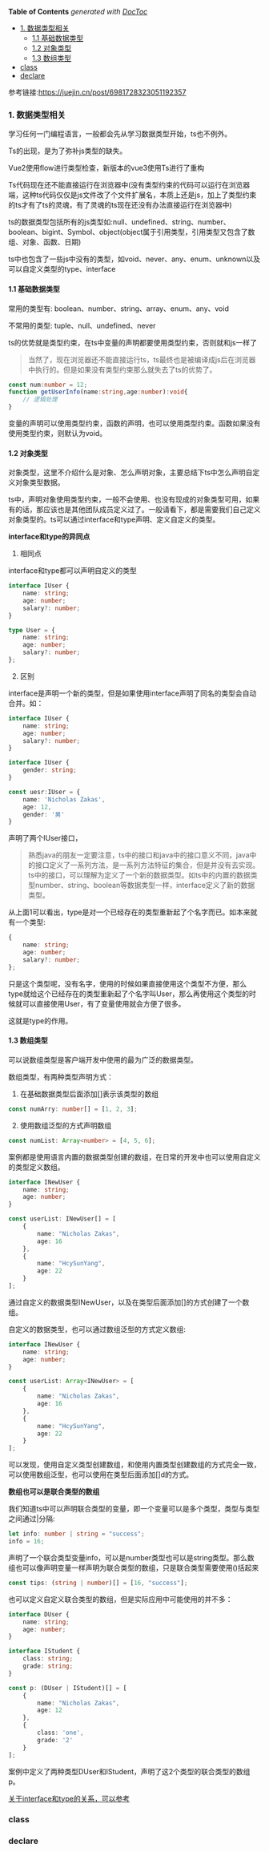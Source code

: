 <!-- START doctoc generated TOC please keep comment here to allow auto update -->
<!-- DON'T EDIT THIS SECTION, INSTEAD RE-RUN doctoc TO UPDATE -->
**Table of Contents**  *generated with [DocToc](https://github.com/thlorenz/doctoc)*

- [1. 数据类型相关](#1-%E6%95%B0%E6%8D%AE%E7%B1%BB%E5%9E%8B%E7%9B%B8%E5%85%B3)
  - [1.1 基础数据类型](#11-%E5%9F%BA%E7%A1%80%E6%95%B0%E6%8D%AE%E7%B1%BB%E5%9E%8B)
  - [1.2 对象类型](#12-%E5%AF%B9%E8%B1%A1%E7%B1%BB%E5%9E%8B)
  - [1.3 数组类型](#13-%E6%95%B0%E7%BB%84%E7%B1%BB%E5%9E%8B)
- [class](#class)
- [declare](#declare)

<!-- END doctoc generated TOC please keep comment here to allow auto update -->

参考链接:https://juejin.cn/post/6981728323051192357

### 1. 数据类型相关

学习任何一门编程语言，一般都会先从学习数据类型开始，ts也不例外。

Ts的出现，是为了弥补js类型的缺失。

Vue2使用flow进行类型检查，新版本的vue3使用Ts进行了重构

Ts代码现在还不能直接运行在浏览器中(没有类型约束的代码可以运行在浏览器端，这种ts代码仅仅是js文件改了个文件扩展名，本质上还是js，加上了类型约束的ts才有了ts的灵魂，有了灵魂的ts现在还没有办法直接运行在浏览器中)

ts的数据类型包括所有的js类型如:null、undefined、string、number、boolean、bigint、Symbol、object(object属于引用类型，引用类型又包含了数组、对象、函数、日期)

ts中也包含了一些js中没有的类型，如void、never、any、enum、unknown以及可以自定义类型的type、interface

#### 1.1 基础数据类型

常用的类型有: boolean、number、string、array、enum、any、void

不常用的类型: tuple、null、undefined、never

ts的优势就是类型约束，在ts中变量的声明都要使用类型约束，否则就和js一样了

> 当然了，现在浏览器还不能直接运行ts，ts最终也是被编译成js后在浏览器中执行的。但是如果没有类型约束那么就失去了ts的优势了。

```ts
const num:number = 12;
function getUserInfo(name:string,age:number):void{
    // 逻辑处理
}
```

变量的声明可以使用类型约束，函数的声明，也可以使用类型约束。函数如果没有使用类型约束，则默认为void。

#### 1.2 对象类型

对象类型，这里不介绍什么是对象、怎么声明对象，主要总结下ts中怎么声明自定义对象类型数据。

ts中，声明对象使用类型约束，一般不会使用、也没有现成的对象类型可用，如果有的话，那应该也是其他团队成员定义过了。一般请看下，都是需要我们自己定义对象类型的。ts可以通过interface和type声明、定义自定义的类型。

**interface和type的异同点**

1. 相同点

interface和type都可以声明自定义的类型

```ts
interface IUser {
    name: string;
    age: number;
    salary?: number;
}

type User = {
    name: string;
    age: number;
    salary?: number;
};
```

2. 区别

interface是声明一个新的类型，但是如果使用interface声明了同名的类型会自动合并。如：

```ts
interface IUser {
    name: string;
    age: number;
    salary?: number;
}

interface IUser {
    gender: string;
}

const uesr:IUser = {
    name: 'Nicholas Zakas',
    age: 12,
    gender: '男'
}
```

声明了两个IUser接口，

> 熟悉java的朋友一定要注意，ts中的接口和java中的接口意义不同，java中的接口定义了一系列方法，是一系列方法特征的集合，但是并没有去实现。ts中的接口，可以理解为定义了一个新的数据类型。如ts中的内置的数据类型number、string、boolean等数据类型一样，interface定义了新的数据类型。

从上面1可以看出，type是对一个已经存在的类型重新起了个名字而已。如本来就有一个类型:

```ts
{
    name: string;
    age: number;
    salary?: number;
};
```

只是这个类型呢，没有名字，使用的时候如果直接使用这个类型不方便，那么type就给这个已经存在的类型重新起了个名字叫User，那么再使用这个类型的时候就可以直接使用User，有了变量使用就会方便了很多。

这就是type的作用。

#### 1.3 数组类型

可以说数组类型是客户端开发中使用的最为广泛的数据类型。

数组类型，有两种类型声明方式：

1. 在基础数据类型后面添加[]表示该类型的数组

```ts
const numArry: number[] = [1, 2, 3];
```

2. 使用数组泛型的方式声明数组

```ts
const numList: Array<number> = [4, 5, 6];
```

案例都是使用语言内置的数据类型创建的数组，在日常的开发中也可以使用自定义的类型定义数组。

```ts
interface INewUser {
    name: string;
    age: number;
}

const userList: INewUser[] = [
    {
        name: "Nicholas Zakas",
        age: 16
    },
    {
        name: "HcySunYang",
        age: 22
    }
];
```

通过自定义的数据类型INewUser，以及在类型后面添加[]的方式创建了一个数组。

自定义的数据类型，也可以通过数组泛型的方式定义数组:

```ts
interface INewUser {
    name: string;
    age: number;
}

const userList: Array<INewUser> = [
    {
        name: "Nicholas Zakas",
        age: 16
    },
    {
        name: "HcySunYang",
        age: 22
    }
];
```

可以发现，使用自定义类型创建数组，和使用内置类型创建数组的方式完全一致，可以使用数组泛型，也可以使用在类型后面添加[]d的方式。

**数组也可以是联合类型的数组**

我们知道ts中可以声明联合类型的变量，即一个变量可以是多个类型，类型与类型之间通过|分隔:

```ts
let info: number | string = "success";
info = 16;
```

声明了一个联合类型变量info，可以是number类型也可以是string类型。那么数组也可以像声明变量一样声明为联合类型的数组，只是联合类型需要使用()括起来

```ts
const tips: (string | number)[] = [16, "success"];
```

也可以定义自定义联合类型的数组，但是实际应用中可能使用的并不多：

```ts
interface DUser {
    name: string;
    age: number;
}

interface IStudent {
    class: string;
    grade: string;
}

const p: (DUser | IStudent)[] = [
    {
        name: "Nicholas Zakas",
        age: 12
    },
    {
        class: 'one',
        grade: '2'
    }
];
```

案例中定义了两种类型DUser和IStudent，声明了这2个类型的联合类型的数组p。

[关于interface和type的关系，可以参考](./interface%E5%92%8Ctype%E7%9A%84%E5%85%B3%E7%B3%BB.md)

### class

### declare